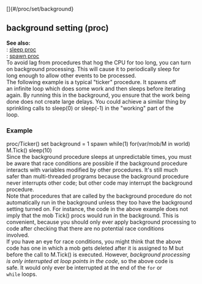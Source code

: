 []{#/proc/set/background}    
## background setting (proc)    
**See also:**    
:   [sleep proc](/ref/proc/sleep.md)    
:   [spawn proc](/ref/proc/spawn.md)    
To avoid lag from procedures that hog the CPU for too long, you can turn    
on background processing. This will cause it to periodically sleep for    
long enough to allow other events to be processed.    
The following example is a typical \"ticker\" procedure. It spawns off    
an infinite loop which does some work and then sleeps before iterating    
again. By running this in the background, you ensure that the work being    
done does not create large delays. You could achieve a similar thing by    
sprinkling calls to sleep(0) or sleep(-1) in the \"working\" part of the    
loop.    
### Example    
proc/Ticker() set background = 1 spawn while(1) for(var/mob/M in world)    
M.Tick() sleep(10)    
Since the background procedure sleeps at unpredictable times, you must    
be aware that race conditions are possible if the background procedure    
interacts with variables modified by other procedures. It\'s still much    
safer than multi-threaded programs because the background procedure    
never interrupts other code; but other code may interrupt the background    
procedure.    
Note that procedures that are called by the background procedure do not    
automatically run in the background unless they too have the background    
setting turned on. For instance, the code in the above example does not    
imply that the mob Tick() procs would run in the background. This is    
convenient, because you should only ever apply background processing to    
code after checking that there are no potential race conditions    
involved.    
If you have an eye for race conditions, you might think that the above    
code has one in which a mob gets deleted after it is assigned to M but    
before the call to M.Tick() is executed. However, *background processing    
is only interrupted at loop points in the code*, so the above code is    
safe. It would only ever be interrupted at the end of the `for` or    
`while` loops.  